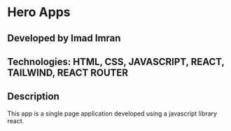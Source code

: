 # Hero Apps
## Developed by Imad Imran
## Technologies: HTML, CSS, JAVASCRIPT, REACT, TAILWIND, REACT ROUTER

## Description
This app is a single page application developed using a javascript library react.